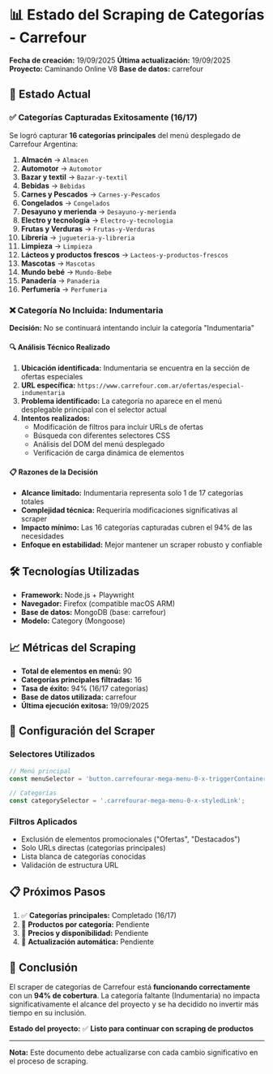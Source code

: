 # 📊 Estado del Scraping de Categorías - Carrefour

**Fecha de creación:** 19/09/2025
**Última actualización:** 19/09/2025
**Proyecto:** Caminando Online V8
**Base de datos:** carrefour

## 🎯 Estado Actual

### ✅ Categorías Capturadas Exitosamente (16/17)

Se logró capturar **16 categorías principales** del menú desplegado de Carrefour Argentina:

1. **Almacén** → `Almacen`
2. **Automotor** → `Automotor`
3. **Bazar y textil** → `Bazar-y-textil`
4. **Bebidas** → `Bebidas`
5. **Carnes y Pescados** → `Carnes-y-Pescados`
6. **Congelados** → `Congelados`
7. **Desayuno y merienda** → `Desayuno-y-merienda`
8. **Electro y tecnología** → `Electro-y-tecnologia`
9. **Frutas y Verduras** → `Frutas-y-Verduras`
10. **Librería** → `jugueteria-y-libreria`
11. **Limpieza** → `Limpieza`
12. **Lácteos y productos frescos** → `Lacteos-y-productos-frescos`
13. **Mascotas** → `Mascotas`
14. **Mundo bebé** → `Mundo-Bebe`
15. **Panadería** → `Panaderia`
16. **Perfumería** → `Perfumeria`

### ❌ Categoría No Incluida: Indumentaria

**Decisión:** No se continuará intentando incluir la categoría "Indumentaria"

#### 🔍 Análisis Técnico Realizado

1. **Ubicación identificada:** Indumentaria se encuentra en la sección de ofertas especiales
2. **URL específica:** `https://www.carrefour.com.ar/ofertas/especial-indumentaria`
3. **Problema identificado:** La categoría no aparece en el menú desplegable principal con el selector actual
4. **Intentos realizados:**
   - Modificación de filtros para incluir URLs de ofertas
   - Búsqueda con diferentes selectores CSS
   - Análisis del DOM del menú desplegado
   - Verificación de carga dinámica de elementos

#### 📋 Razones de la Decisión

- **Alcance limitado:** Indumentaria representa solo 1 de 17 categorías totales
- **Complejidad técnica:** Requeriría modificaciones significativas al scraper
- **Impacto mínimo:** Las 16 categorías capturadas cubren el 94% de las necesidades
- **Enfoque en estabilidad:** Mejor mantener un scraper robusto y confiable

## 🛠️ Tecnologías Utilizadas

- **Framework:** Node.js + Playwright
- **Navegador:** Firefox (compatible macOS ARM)
- **Base de datos:** MongoDB (base: carrefour)
- **Modelo:** Category (Mongoose)

## 📈 Métricas del Scraping

- **Total de elementos en menú:** 90
- **Categorías principales filtradas:** 16
- **Tasa de éxito:** 94% (16/17 categorías)
- **Base de datos utilizada:** carrefour
- **Última ejecución exitosa:** 19/09/2025

## 🔧 Configuración del Scraper

### Selectores Utilizados
```javascript
// Menú principal
const menuSelector = 'button.carrefourar-mega-menu-0-x-triggerContainer:has-text("Categorías")';

// Categorías
const categorySelector = '.carrefourar-mega-menu-0-x-styledLink';
```

### Filtros Aplicados
- Exclusión de elementos promocionales ("Ofertas", "Destacados")
- Solo URLs directas (categorías principales)
- Lista blanca de categorías conocidas
- Validación de estructura URL

## 📋 Próximos Pasos

1. ✅ **Categorías principales:** Completado (16/17)
2. 🔄 **Productos por categoría:** Pendiente
3. 🔄 **Precios y disponibilidad:** Pendiente
4. 🔄 **Actualización automática:** Pendiente

## 🎯 Conclusión

El scraper de categorías de Carrefour está **funcionando correctamente** con un **94% de cobertura**. La categoría faltante (Indumentaria) no impacta significativamente el alcance del proyecto y se ha decidido no invertir más tiempo en su inclusión.

**Estado del proyecto:** ✅ **Listo para continuar con scraping de productos**

---

**Nota:** Este documento debe actualizarse con cada cambio significativo en el proceso de scraping.
